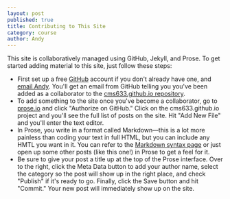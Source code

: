 ```yaml
---
layout: post
published: true
title: Contributing to This Site
category: course
author: Andy
---
```


This site is collaboratively managed using GitHub, Jekyll, and Prose. To get started adding material to this site, just follow these steps:
- First set up a free [GitHub](https://github.com) account if you don't already have one, and [email Andy](mailto:akstuhl@mit.edu). You'll get an email from GitHub telling you you've been added as a collaborator to the [cms633.github.io repository](https://github.com/cms633/cms633.github.io).
- To add something to the site once you've become a collaborator, go to [prose.io](http://prose.io/) and click "Authorize on GitHub." Click on the cms633.github.io project and you'll see the full list of posts on the site. Hit "Add New File" and you'll enter the text editor.
- In Prose, you write in a format called Markdown—this is a lot more painless than coding your text in full HTML, but you can include any HMTL you want in it. You can refer to the [Markdown syntax page](daringfireball.net/projects/markdown/syntax) or just open up some other posts (like this one!) in Prose to get a feel for it.
- Be sure to give your post a title up at the top of the Prose interface. Over to the right, click the Meta Data button to add your author name, select the category so the post will show up in the right place, and check "Publish" if it's ready to go. Finally, click the Save button and hit "Commit." Your new post will immediately show up on the site.

